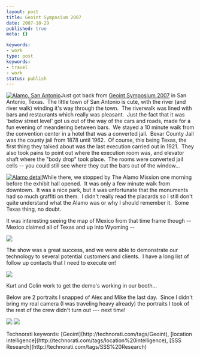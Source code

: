 ```yaml
---
layout: post
title: Geoint Symposium 2007
date: 2007-10-29
published: true
meta: {}

keywords:
- work
type: post
keywords:
- travel
- work
status: publish
---
```



[![Alamo, San Antonio](http://media.eick.us/2011/05/1761953089_46827d0208.jpg)](http://www.flickr.com/photos/19429588@N00/1761953089/ "Alamo, San Antonio")Just got back from [Geoint Symposium 2007](http://www.geoint2007.com/) in San Antonio, Texas.  The little town of San Antonio is cute, with the river (and river walk) winding it's way through the town.  The riverwalk was lined with bars and restaurants which really was pleasant.  Just the fact that it was 'below street level' got us out of the way of the cars and roads, made for a fun evening of meandering between bars.  We stayed a 10 minute walk from the convention center in a hotel that was a converted jail.  Bexar County Jail was the county jail from 1878 until 1962.  Of course, this being Texas, the first thing they talked about was the last execution carried out in 1921.  They also took pains to point out where the execution room was, and elevator shaft where the "body drop" took place.  The rooms were converted jail cells -- you could still see where they cut the bars out of the window...



[![Alamo detail](http://media.eick.us/2011/05/1762743542_99767efeda.jpg)](http://www.flickr.com/photos/19429588@N00/1762743542/ "Alamo detail")While there, we stopped by The Alamo Mission one morning before the exhibit hall opened.  It was only a few minute walk from downtown.  It was a nice park, but it was unfortunate that the monuments had so much graffiti on them.  I didn't really read the placards so I still don't quite understand what the Alamo was or why I should remember it.  Some Texas thing, no doubt.



It was interesting seeing the map of Mexico from that time frame though -- Mexico claimed all of Texas and up into Wyoming --



[![](http://media.eick.us/2011/05/Wpdms_republic_of_texas.png)](http://media.eick.us/2011/05/Wpdms_republic_of_texas.png)



The show was a great success, and we were able to demonstrate our technology to several potential customers and clients.  I have a long list of follow up contacts that I need to execute on!



![](http://media.eick.us/2011/05/1762916816_e16a9cf6f5.jpg)



Kurt and Colin work to get the demo's working in our booth...



Below are 2 portraits I snapped of Alex and Mike the last day.  Since I didn't bring my real camera (I was traveling heavy already) the portraits I took of the rest of the crew didn't turn out --- next time!



[![](http://media.eick.us/2011/05/1762903154_825ed94862_m.jpg)](http://farm3.static.flickr.com/2234/1762903154_825ed94862.jpg) [![](http://media.eick.us/2011/05/1762884640_7dd66a7aae_m.jpg)](http://farm3.static.flickr.com/2079/1762884640_7dd66a7aae_b.jpg)

<div class="wlWriterSmartContent" style="margin: 0px;padding: 0px">Technorati keywords: [Geoint](http://technorati.com/tags/Geoint), [location intelligence](http://technorati.com/tags/location%20intelligence), [SSS Research](http://technorati.com/tags/SSS%20Research)</div>
